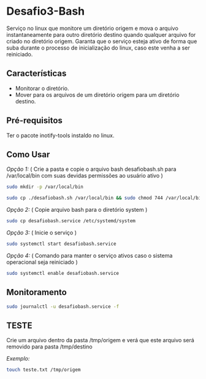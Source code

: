 # Desafio3-Bash

Serviço no linux que monitore um diretório origem e mova o arquivo instantaneamente para outro diretório destino quando qualquer arquivo for criado no diretório origem.
Garanta que o serviço esteja ativo de forma que suba durante o processo de inicialização do linux, caso este venha a ser reiniciado.

## Características

* Monitorar o diretório.
* Mover para os arquivos de um diretório origem para um diretório destino.

## Pré-requisitos

Ter o pacote inotify-tools instaldo no linux.

## Como Usar

*Opção 1:*
( Crie a pasta e copie o arquivo bash desafiobash.sh para /var/local/bin com suas devidas permissões ao usuário ativo )

```bash
sudo mkdir -p /var/local/bin
```

```bash
sudo cp ./desafiobash.sh /var/local/bin && sudo chmod 744 /var/local/bin/desafiobash.sh
```

*Opção 2:*
( Copie arquivo bash para o diretório system )

```bash
sudo cp desafiobash.service /etc/systemd/system
```

*Opção 3:*
( Inicie o serviço )

```bash
sudo systemctl start desafiobash.service
```

*Opção 4:*
( Comando para manter o serviço ativos caso o sistema operacional seja reiniciado )

```bash
sudo systemctl enable desafiobash.service 
```

## Monitoramento

```bash
sudo journalctl -u desafiobash.service -f
```

## TESTE

Crie um arquivo dentro da pasta /tmp/origem e verá que este arquivo será removido para pasta /tmp/destino

*Exemplo:*

```bash
touch teste.txt /tmp/origem
```


